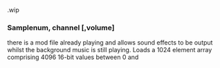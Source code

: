 .wip


### Samplenum, channel [,volume]

there is a mod file already playing and allows sound effects to be output whilst the background music is still playing. Loads a 1024 element array comprising 4096 16-bit values between 0 and